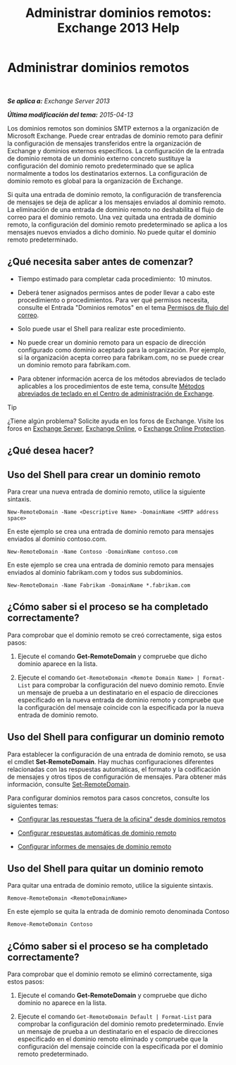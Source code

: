 ﻿---
title: 'Administrar dominios remotos: Exchange 2013 Help'
TOCTitle: Administrar dominios remotos
ms:assetid: 41a86907-bd9e-40d0-94d3-6deb95a0bffa
ms:mtpsurl: https://technet.microsoft.com/es-es/library/Aa997639(v=EXCHG.150)
ms:contentKeyID: 52061814
ms.date: 04/23/2018
mtps_version: v=EXCHG.150
f1_keywords:
- Microsoft.Exchange.Management.SnapIn.Esm.OrganizationConfiguration.NewRemoteDomainWizardForm.NewRemoteDomainWizardPage
ms.translationtype: HT
---

# Administrar dominios remotos

 

_**Se aplica a:** Exchange Server 2013_

_**Última modificación del tema:** 2015-04-13_

Los dominios remotos son dominios SMTP externos a la organización de Microsoft Exchange. Puede crear entradas de dominio remoto para definir la configuración de mensajes transferidos entre la organización de Exchange y dominios externos específicos. La configuración de la entrada de dominio remota de un dominio externo concreto sustituye la configuración del dominio remoto predeterminado que se aplica normalmente a todos los destinatarios externos. La configuración de dominio remoto es global para la organización de Exchange.

Si quita una entrada de dominio remoto, la configuración de transferencia de mensajes se deja de aplicar a los mensajes enviados al dominio remoto. La eliminación de una entrada de dominio remoto no deshabilita el flujo de correo para el dominio remoto. Una vez quitada una entrada de dominio remoto, la configuración del dominio remoto predeterminado se aplica a los mensajes nuevos enviados a dicho dominio. No puede quitar el dominio remoto predeterminado.

## ¿Qué necesita saber antes de comenzar?

  - Tiempo estimado para completar cada procedimiento:  10 minutos.

  - Deberá tener asignados permisos antes de poder llevar a cabo este procedimiento o procedimientos. Para ver qué permisos necesita, consulte el Entrada "Dominios remotos" en el tema [Permisos de flujo del correo](mail-flow-permissions-exchange-2013-help.md).

  - Solo puede usar el Shell para realizar este procedimiento.

  - No puede crear un dominio remoto para un espacio de dirección configurado como dominio aceptado para la organización. Por ejemplo, si la organización acepta correo para fabrikam.com, no se puede crear un dominio remoto para fabrikam.com.

  - Para obtener información acerca de los métodos abreviados de teclado aplicables a los procedimientos de este tema, consulte [Métodos abreviados de teclado en el Centro de administración de Exchange](keyboard-shortcuts-in-the-exchange-admin-center-exchange-online-protection-help.md).


> [!TIP]
> ¿Tiene algún problema? Solicite ayuda en los foros de Exchange. Visite los foros en <A href="https://go.microsoft.com/fwlink/p/?linkid=60612">Exchange Server</A>, <A href="https://go.microsoft.com/fwlink/p/?linkid=267542">Exchange Online</A>, o <A href="https://go.microsoft.com/fwlink/p/?linkid=285351">Exchange Online Protection</A>.



## ¿Qué desea hacer?

## Uso del Shell para crear un dominio remoto

Para crear una nueva entrada de dominio remoto, utilice la siguiente sintaxis.

    New-RemoteDomain -Name <Descriptive Name> -DomainName <SMTP address space>

En este ejemplo se crea una entrada de dominio remoto para mensajes enviados al dominio contoso.com.

    New-RemoteDomain -Name Contoso -DomainName contoso.com

En este ejemplo se crea una entrada de dominio remoto para mensajes enviados al dominio fabrikam.com y todos sus subdominios.

    New-RemoteDomain -Name Fabrikam -DomainName *.fabrikam.com

## ¿Cómo saber si el proceso se ha completado correctamente?

Para comprobar que el dominio remoto se creó correctamente, siga estos pasos:

1.  Ejecute el comando **Get-RemoteDomain** y compruebe que dicho dominio aparece en la lista.

2.  Ejecute el comando `Get-RemoteDomain <Remote Domain Name> | Format-List` para comprobar la configuración del nuevo dominio remoto. Envíe un mensaje de prueba a un destinatario en el espacio de direcciones especificado en la nueva entrada de dominio remoto y compruebe que la configuración del mensaje coincide con la especificada por la nueva entrada de dominio remoto.

## Uso del Shell para configurar un dominio remoto

Para establecer la configuración de una entrada de dominio remoto, se usa el cmdlet **Set-RemoteDomain**. Hay muchas configuraciones diferentes relacionadas con las respuestas automáticas, el formato y la codificación de mensajes y otros tipos de configuración de mensajes. Para obtener más información, consulte [Set-RemoteDomain](https://technet.microsoft.com/es-es/library/aa997857\(v=exchg.150\)).

Para configurar dominios remotos para casos concretos, consulte los siguientes temas:

  - [Configurar las respuestas “fuera de la oficina” desde dominios remotos](configure-remote-domain-out-of-office-replies-exchange-2013-help.md)

  - [Configurar respuestas automáticas de dominio remoto](configure-remote-domain-automatic-replies-exchange-2013-help.md)

  - [Configurar informes de mensajes de dominio remoto](configure-remote-domain-message-reporting-exchange-2013-help.md)

## Uso del Shell para quitar un dominio remoto

Para quitar una entrada de dominio remoto, utilice la siguiente sintaxis.

    Remove-RemoteDomain <RemoteDomainName>

En este ejemplo se quita la entrada de dominio remoto denominada Contoso

    Remove-RemoteDomain Contoso

## ¿Cómo saber si el proceso se ha completado correctamente?

Para comprobar que el dominio remoto se eliminó correctamente, siga estos pasos:

1.  Ejecute el comando **Get-RemoteDomain** y compruebe que dicho dominio no aparece en la lista.

2.  Ejecute el comando `Get-RemoteDomain Default | Format-List` para comprobar la configuración del dominio remoto predeterminado. Envíe un mensaje de prueba a un destinatario en el espacio de direcciones especificado en el dominio remoto eliminado y compruebe que la configuración del mensaje coincide con la especificada por el dominio remoto predeterminado.


